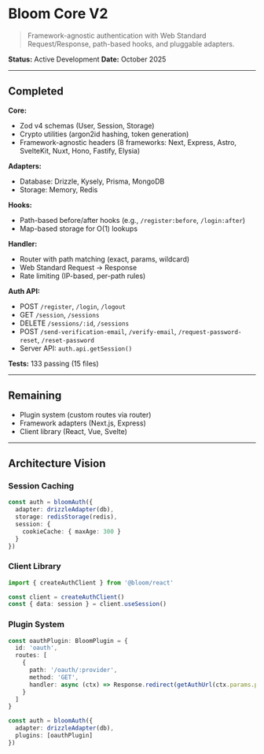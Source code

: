 # Bloom Core V2

> Framework-agnostic authentication with Web Standard Request/Response, path-based hooks, and pluggable adapters.

**Status:** Active Development
**Date:** October 2025

---

## Completed

**Core:**
- Zod v4 schemas (User, Session, Storage)
- Crypto utilities (argon2id hashing, token generation)
- Framework-agnostic headers (8 frameworks: Next, Express, Astro, SvelteKit, Nuxt, Hono, Fastify, Elysia)

**Adapters:**
- Database: Drizzle, Kysely, Prisma, MongoDB
- Storage: Memory, Redis

**Hooks:**
- Path-based before/after hooks (e.g., `/register:before`, `/login:after`)
- Map-based storage for O(1) lookups

**Handler:**
- Router with path matching (exact, params, wildcard)
- Web Standard Request → Response
- Rate limiting (IP-based, per-path rules)

**Auth API:**
- POST `/register`, `/login`, `/logout`
- GET `/session`, `/sessions`
- DELETE `/sessions/:id`, `/sessions`
- POST `/send-verification-email`, `/verify-email`, `/request-password-reset`, `/reset-password`
- Server API: `auth.api.getSession()`

**Tests:** 133 passing (15 files)

---

## Remaining

- Plugin system (custom routes via router)
- Framework adapters (Next.js, Express)
- Client library (React, Vue, Svelte)

---

## Architecture Vision

### Session Caching
```typescript
const auth = bloomAuth({
  adapter: drizzleAdapter(db),
  storage: redisStorage(redis),
  session: {
    cookieCache: { maxAge: 300 }
  }
})
```

### Client Library
```typescript
import { createAuthClient } from '@bloom/react'

const client = createAuthClient()
const { data: session } = client.useSession()
```

### Plugin System
```typescript
const oauthPlugin: BloomPlugin = {
  id: 'oauth',
  routes: [
    {
      path: '/oauth/:provider',
      method: 'GET',
      handler: async (ctx) => Response.redirect(getAuthUrl(ctx.params.provider))
    }
  ]
}

const auth = bloomAuth({
  adapter: drizzleAdapter(db),
  plugins: [oauthPlugin]
})
```